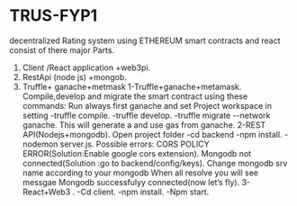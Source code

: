 # TRUS-FYP1
decentralized Rating system using ETHEREUM smart contracts and react
consist of there major Parts.
1. Client /React application +web3pi. 
2. RestApi (node js) +mongob.
3. Truffle+ ganache+metmask
   1-Truffle+ganache+metamask.
 Compile,develop and migrate the smart contract using these commands: Run always first ganache and set Project workspace in setting -truffle compile.
 -truffle develop.
  -truffle migrate --network ganache.
   This will generate a and use gas from ganache.
2-REST API(Nodejs+mongodb).
 Open project folder -cd backend -npm install.
-nodemon server.js.
Possible errors: CORS POLICY ERROR(Solution:Enable google cors extension). 
Mongodb not connected(Solution :go to backend/config/keys).
Change mongodb srv name according to your mongodb When all resolve you will see messgae Mongodb successfulyy connected(now let’s fly).
 3- React+Web3 .
 -Cd client.
 -npm install.
  -Npm start.
